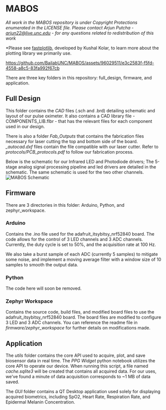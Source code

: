 # MABOS
*All work in the MABOS repository is under Copyright Protections enumerated in the LICENSE file. Please contact Arjun Putcha - arjun22@live.unc.edu - for any questions related to redistribution of this work*

*Please see [fastplotlib](https://github.com/kushalkolar/fastplotlib/tree/master), developed by Kushal Kolar, to learn more about the plotting library we primarily use.

https://github.com/BailabUNC/MABOS/assets/96029511/e3c2583f-f5fd-4558-a8c5-83fa992f67cb

There are three key folders in this repository: full_design, firmware, and application.

## Full Design
This folder contains the *CAD* files (.sch and .brd) detailing schematic and layout of our pulse oximeter. It also contains a CAD library file - COMPONENTS_LIB.flbr - that has the relevant files for each component used in our design.

There is also a folder *Fab_Outputs* that contains the fabrication files necessary for laser cutting the top and bottom side of the board. *_autocad.dxf* files contain the file compatible with our laser cutter. Refer to *protocols/PCB_protocols.pdf* to follow our fabrication process.

Below is the schematic for our Infrared LED and Photodiode drivers; The 5-stage analog signal processing pipeline and led drivers are detailed in the schematic. The same schematic is used for the two other channels.
![MABOS Schematic](https://github.com/BailabUNC/MABOS/assets/96029511/2681ffe2-fd34-4c9b-8cab-0c1aee78ead5)


## Firmware
There are 3 directories in this folder: Arduino, Python, and zephyr_workspace.

### Arduino
Contains the .ino file used for the adafruit_itsybitsy_nrf52840 board. The code allows for the control of 3 LED channels and 3 ADC channels. Currently, the duty cycle is set to 50%, and the acquisition rate at 100 Hz.

We also take a burst sample of each ADC (currently 5 samples) to mitigate some noise, and implement a moving average filter with a window size of 10 samples to smooth the output data.

### Python
The code here will soon be removed.

### Zephyr Workspace
Contains the source code, build files, and modified board files to use the adafruit_itsybitsy_nrf52840 board. The board files are modified to configure 3 LED and 3 ADC channels. You can reference the readme file in *firmware/zephyr_workspace* for further details on modifications made.

## Application
The *utils* folder contains the core API used to acquire, plot, and save biosensor data in real time. The *PPG Widget* python notebook utilizes the core API to operate our device. When running this script, a file named *cache.sqlite3* will be created that contains all acquired data. For our uses, we've found a minute of data acquisition corresponds to ~1 MB of data saved.

The *GUI* folder contains a QT Desktop application used solely for displaying acquired biometrics, including SpO2, Heart Rate, Respiration Rate, and Epidermal Melanin Concentration.

